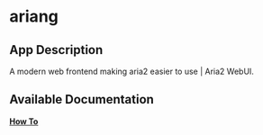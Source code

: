 # ariang

## App Description

A modern web frontend making aria2 easier to use | Aria2 WebUI.

## Available Documentation

[**How To**](charts/stable/ariang/how-to)


